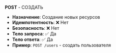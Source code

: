 **POST** - СОЗДАТЬ
- **Назначение**: Создание новых ресурсов
- **Идемпотентность**: ❌ Нет
- **Безопасность**: ❌ Нет
- **Тело запроса**: ✅ Да
- **Тело ответа**: ✅ Да
- **Пример**: `POST /users` - создать пользователя